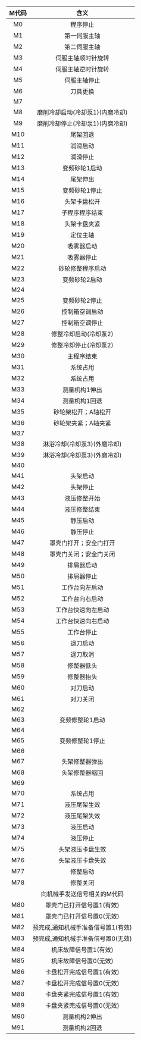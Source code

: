 #

|M代码|含义|
|:----:|:----:|
|M0|程序停止
|M1|第一伺服主轴
|M2|第二伺服主轴
|M3|伺服主轴顺时针旋转
|M4|伺服主轴逆时针旋转
|M5|伺服主轴停止
|M6|刀具更换
|M7|
|M8|磨削冷却启动(冷却泵1)(内磨冷却)
|M9|磨削冷却停止(冷却泵1)(内磨冷却)
|M10|尾架回退
|M11|润滑启动
|M12|润滑停止
|M13|变频砂轮1启动
|M14|尾架伸出
|M15|变频砂轮1停止
|M16|头架卡盘松开
|M17|子程序程序结束
|M18|头架卡盘夹紧
|M19|定位主轴
|M20|吸雾器启动
|M21|吸雾器停止
|M22|砂轮修整程序启动
|M23|变频砂轮2启动
|M24|
|M25|变频砂轮2停止
|M26|控制箱空调启动
|M27|控制箱空调停止
|M28|修整冷却启动(冷却泵2)
|M29|修整冷却停止(冷却泵2)
|M30|主程序结束
|M31|系统占用
|M32|系统占用
|M33|测量机构1伸出
|M34|测量机构1回退
|M35|砂轮架松开；A轴松开
|M36|砂轮架夹紧；A轴夹紧
|M37|
|M38|淋浴冷却(冷却泵3)(外磨冷却)
|M39|淋浴冷却(冷却泵3)(外磨冷却)
|M40|
|M41|头架启动
|M42|头架停止
|M43|液压修整开始
|M44|液压修整结束
|M45|静压启动
|M46|静压停止
|M47|罩壳门打开；安全门打开
|M48|罩壳门关闭；安全门关闭
|M49|排屑器启动
|M50|排屑器停止
|M51|工作台向左启动
|M52|工作台向右启动
|M53|工作台快速向左启动
|M54|工作台快速向右启动
|M55|工作台停止
|M56|退刀启动
|M57|退刀取消
|M58|修整器低头
|M59|修整器抬头
|M60|对刀启动
|M61|对刀关闭
|M62|
|M63|变频修整轮1启动
|M64|
|M65|变频修整轮1停止
|M66|
|M67|头架修整器弹出
|M68|头架修整器缩回
|M69|
|M70|系统占用
|M71|液压尾架生效
|M72|液压尾架失效
|M73|液压启动
|M74|液压停止
|M75|头架液压卡盘生效
|M76|头架液压卡盘失效
|M77|修整启动
|M78|修整关闭
||向机械手发送信号相关的M代码
|M80|罩壳门已打开信号置1(有效)
|M81|罩壳门已打开信号置0(无效)
|M82|预完成,通知机械手准备信号置1(有效)
|M83|预完成,通知机械手准备信号置0(无效)
|M84|机床故障信号置1(有效)
|M85|机床故障信号置0(无效)
|M86|卡盘松开完成信号置1(有效)
|M87|卡盘松开完成信号置0(无效)
|M88|卡盘夹紧完成信号置1(有效)
|M89|卡盘夹紧完成信号置0(无效)
|M90|测量机构2伸出
|M91|测量机构2回退
